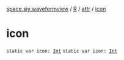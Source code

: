 [space.siy.waveformview](../../index.md) / [R](../index.md) / [attr](index.md) / [icon](./icon.md)

# icon

`static var icon: `[`Int`](https://kotlinlang.org/api/latest/jvm/stdlib/kotlin/-int/index.html)
`static var icon: `[`Int`](https://kotlinlang.org/api/latest/jvm/stdlib/kotlin/-int/index.html)